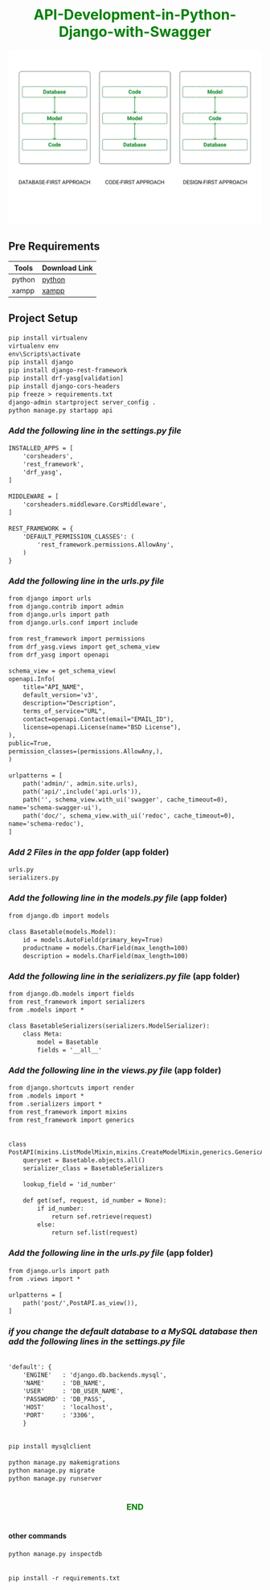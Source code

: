 <h1 style="text-align:center;color:green;"><b>API-Development-in-Python-Django-with-Swagger</b></h1>

![API-img](./doc/API.png)

## Pre Requirements

| Tools  | Download Link  |
| ------ | ------ |
| python | [python](https://www.python.org/) |
| xampp  | [xampp](https://www.apachefriends.org/index.html) |
## Project Setup

    pip install virtualenv
    virtualenv env
    env\Scripts\activate
    pip install django
    pip install django-rest-framework
    pip install drf-yasg[validation]
    pip install django-cors-headers
    pip freeze > requirements.txt
    django-admin startproject server_config .
    python manage.py startapp api

### _Add the following line in the settings.py file_

    INSTALLED_APPS = [
        'corsheaders',
        'rest_framework',
        'drf_yasg',
    ]

    MIDDLEWARE = [
        'corsheaders.middleware.CorsMiddleware',
    ]

    REST_FRAMEWORK = {
        'DEFAULT_PERMISSION_CLASSES': (
            'rest_framework.permissions.AllowAny',
        )
    }

### _Add the following line in the urls.py file_

    from django import urls
    from django.contrib import admin
    from django.urls import path
    from django.urls.conf import include

    from rest_framework import permissions
    from drf_yasg.views import get_schema_view
    from drf_yasg import openapi

    schema_view = get_schema_view(
    openapi.Info(
        title="API_NAME",
        default_version='v3',
        description="Description",
        terms_of_service="URL",
        contact=openapi.Contact(email="EMAIL_ID"),
        license=openapi.License(name="BSD License"),
    ),
    public=True,
    permission_classes=(permissions.AllowAny,),
    )

    urlpatterns = [
        path('admin/', admin.site.urls),
        path('api/',include('api.urls')),
        path('', schema_view.with_ui('swagger', cache_timeout=0), name='schema-swagger-ui'),
        path('doc/', schema_view.with_ui('redoc', cache_timeout=0), name='schema-redoc'),
    ]



### _Add 2 Files in the app folder_ (app folder)

    urls.py
    serializers.py


### _Add the following line in the models.py file_ (app folder)

    from django.db import models

    class Basetable(models.Model):
        id = models.AutoField(primary_key=True)
        productname = models.CharField(max_length=100)
        description = models.CharField(max_length=100)

### _Add the following line in the serializers.py file_ (app folder)

    from django.db.models import fields
    from rest_framework import serializers
    from .models import *

    class BasetableSerializers(serializers.ModelSerializer):
        class Meta:
            model = Basetable
            fields = '__all__'


### _Add the following line in the views.py file_ (app folder)

    from django.shortcuts import render
    from .models import *
    from .serializers import *
    from rest_framework import mixins
    from rest_framework import generics


    class PostAPI(mixins.ListModelMixin,mixins.CreateModelMixin,generics.GenericAPIView):
        queryset = Basetable.objects.all()
        serializer_class = BasetableSerializers

        lookup_field = 'id_number'

        def get(sef, request, id_number = None):
            if id_number:
                return sef.retrieve(request)
            else:
                return sef.list(request)

### _Add the following line in the urls.py file_ (app folder)

    from django.urls import path
    from .views import *

    urlpatterns = [
        path('post/',PostAPI.as_view()),
    ]


### _if you change the default database to a MySQL database then add the following lines in the settings.py file_

```

'default': {
    'ENGINE'   : 'django.db.backends.mysql',
    'NAME'     : 'DB_NAME',
    'USER'     : 'DB_USER_NAME',
    'PASSWORD' : 'DB_PASS',
    'HOST'     : 'localhost',
    'PORT'     : '3306',
    }
    
```
    pip install mysqlclient

    python manage.py makemigrations
    python manage.py migrate
    python manage.py runserver

#

<h3 style="text-align:center;color:green">END</h3>

#

#### other commands
    python manage.py inspectdb


    pip install -r requirements.txt